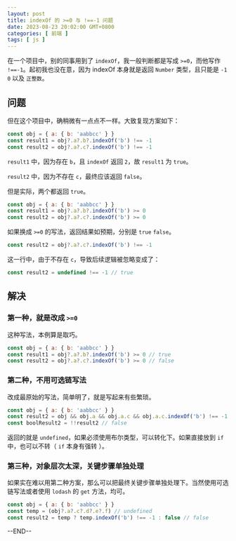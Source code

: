 ```yaml
---
layout: post
title: indexOf 的 >=0 与 !==-1 问题
date: 2023-08-23 20:02:00 GMT+0800
categories: [ 前端 ]
tags: [ js ]
---
```


在一个项目中，别的同事用到了 `indexOf`，我一般判断都是写成 `>=0`，而他写作 `!==-1`。起初我也没在意，因为 indexOf 本身就是返回 `Number` 类型，且只能是 `-1` `0` 以及 `正整数`。

<!-- more -->

## 问题

但在这个项目中，确稍微有一点点不一样。大致复现方案如下：

```js
const obj = { a: { b: 'aabbcc' } }
const result1 = obj?.a?.b?.indexOf('b') !== -1
const result2 = obj?.a?.c?.indexOf('b') !== -1
```

`result1` 中，因为存在 `b`，且 `indexOf` 返回 `2`，故 `result1` 为 `true`。

`result2` 中，因为不存在 `c`，最终应该返回 `false`。

但是实际，两个都返回 `true`。

```js
const obj = { a: { b: 'aabbcc' } }
const result1 = obj?.a?.b?.indexOf('b') >= 0
const result2 = obj?.a?.c?.indexOf('b') >= 0
```

如果换成 `>=0` 的写法，返回结果如预期，分别是 `true` `false`。

```js
const result2 = obj?.a?.c?.indexOf('b') !== -1
```

这一行中，由于不存在 `c`，导致后续逻辑被忽略变成了：

```js
const result2 = undefined !== -1 // true
```

## 解决

### 第一种，就是改成 `>=0`

这种写法，本例算是取巧。

```js
const obj = { a: { b: 'aabbcc' } }
const result1 = obj?.a?.b?.indexOf('b') >= 0 // true
const result2 = obj?.a?.c?.indexOf('b') >= 0 // false
```

### 第二种，不用可选链写法

改成最原始的写法，简单明了，就是写起来有些繁琐。

```js
const obj = { a: { b: 'aabbcc' } }
const result2 = obj && obj.a && obj.a.c && obj.a.c.indexOf('b') !== -1 // undefined
const boolResult2 = !!result2 // false
```

返回的就是 `undefined`，如果必须使用布尔类型，可以转化下。如果直接放到 `if` 中，也可以不转（ `if` 本身有强转 ）。

### 第三种，对象层次太深，关键步骤单独处理

如果实在难以用第二种方案，那么可以把最终关键步骤单独处理下。当然使用可选链写法或者使用 `lodash` 的 `get` 方法，均可。

```js
const obj = { a: { b: 'aabbcc' } }
const temp = (obj?.a?.c?.d?.e?.f) // undefined
const result2 = temp ? temp.indexOf('b') !== -1 : false // false
```

--END--
